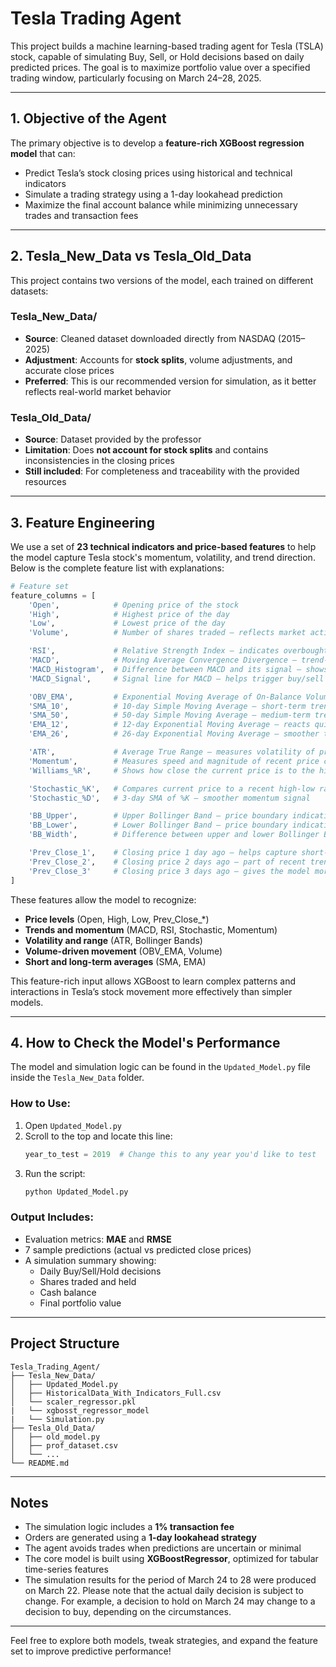# Tesla Trading Agent 

This project builds a machine learning-based trading agent for Tesla (TSLA) stock, capable of simulating Buy, Sell, or Hold decisions based on daily predicted prices. The goal is to maximize portfolio value over a specified trading window, particularly focusing on March 24–28, 2025.

---

## 1. Objective of the Agent

The primary objective is to develop a **feature-rich XGBoost regression model** that can:
- Predict Tesla’s stock closing prices using historical and technical indicators
- Simulate a trading strategy using a 1-day lookahead prediction
- Maximize the final account balance while minimizing unnecessary trades and transaction fees

---

## 2. Tesla_New_Data vs Tesla_Old_Data

This project contains two versions of the model, each trained on different datasets:

### Tesla_New_Data/
- **Source**: Cleaned dataset downloaded directly from NASDAQ (2015–2025)
- **Adjustment**: Accounts for **stock splits**, volume adjustments, and accurate close prices
- **Preferred**: This is our recommended version for simulation, as it better reflects real-world market behavior

### Tesla_Old_Data/
- **Source**: Dataset provided by the professor
- **Limitation**: Does **not account for stock splits** and contains inconsistencies in the closing prices
- **Still included**: For completeness and traceability with the provided resources

---

## 3. Feature Engineering

We use a set of **23 technical indicators and price-based features** to help the model capture Tesla stock's momentum, volatility, and trend direction. Below is the complete feature list with explanations:

```python
# Feature set
feature_columns = [
    'Open',            # Opening price of the stock
    'High',            # Highest price of the day
    'Low',             # Lowest price of the day
    'Volume',          # Number of shares traded — reflects market activity

    'RSI',             # Relative Strength Index — indicates overbought/oversold conditions
    'MACD',            # Moving Average Convergence Divergence — trend-following momentum indicator
    'MACD_Histogram',  # Difference between MACD and its signal — shows momentum changes
    'MACD_Signal',     # Signal line for MACD — helps trigger buy/sell signals

    'OBV_EMA',         # Exponential Moving Average of On-Balance Volume — detects volume-based trend shifts
    'SMA_10',          # 10-day Simple Moving Average — short-term trend indicator
    'SMA_50',          # 50-day Simple Moving Average — medium-term trend indicator
    'EMA_12',          # 12-day Exponential Moving Average — reacts quickly to price changes
    'EMA_26',          # 26-day Exponential Moving Average — smoother trend baseline

    'ATR',             # Average True Range — measures volatility of price movements
    'Momentum',        # Measures speed and magnitude of recent price changes
    'Williams_%R',     # Shows how close the current price is to the highest high over a lookback window

    'Stochastic_%K',   # Compares current price to a recent high-low range — momentum indicator
    'Stochastic_%D',   # 3-day SMA of %K — smoother momentum signal

    'BB_Upper',        # Upper Bollinger Band — price boundary indicating potential overbought levels
    'BB_Lower',        # Lower Bollinger Band — price boundary indicating potential oversold levels
    'BB_Width',        # Difference between upper and lower Bollinger Bands — indicates volatility

    'Prev_Close_1',    # Closing price 1 day ago — helps capture short-term trends
    'Prev_Close_2',    # Closing price 2 days ago — part of recent trend history
    'Prev_Close_3'     # Closing price 3 days ago — gives the model more memory of recent price action
]
```

These features allow the model to recognize:

- **Price levels** (Open, High, Low, Prev_Close_*)
- **Trends and momentum** (MACD, RSI, Stochastic, Momentum)
- **Volatility and range** (ATR, Bollinger Bands)
- **Volume-driven movement** (OBV_EMA, Volume)
- **Short and long-term averages** (SMA, EMA)

This feature-rich input allows XGBoost to learn complex patterns and interactions in Tesla’s stock movement more effectively than simpler models.

---

## 4. How to Check the Model's Performance

The model and simulation logic can be found in the `Updated_Model.py` file inside the `Tesla_New_Data` folder.

### How to Use:
1. Open `Updated_Model.py`
2. Scroll to the top and locate this line:
   ```python
   year_to_test = 2019  # Change this to any year you'd like to test
   ```
3. Run the script:
   ```bash
   python Updated_Model.py
   ```

### Output Includes:
- Evaluation metrics: **MAE** and **RMSE**
- 7 sample predictions (actual vs predicted close prices)
- A simulation summary showing:
  - Daily Buy/Sell/Hold decisions
  - Shares traded and held
  - Cash balance
  - Final portfolio value

---

## Project Structure

```
Tesla_Trading_Agent/
├── Tesla_New_Data/
│   ├── Updated_Model.py
│   ├── HistoricalData_With_Indicators_Full.csv
│   └── scaler_regressor.pkl
|   └── xgbosst_regressor_model
|   └── Simulation.py
├── Tesla_Old_Data/
│   ├── old_model.py
│   ├── prof_dataset.csv
│   └── ...
└── README.md
```

---

## Notes
- The simulation logic includes a **1% transaction fee**
- Orders are generated using a **1-day lookahead strategy**
- The agent avoids trades when predictions are uncertain or minimal
- The core model is built using **XGBoostRegressor**, optimized for tabular time-series features
- The simulation results for the period of March 24 to 28 were produced on March 22. Please note that the actual daily decision is subject to change. For example, a decision to hold on March 24 may change to a decision to buy, depending on the circumstances.

---


Feel free to explore both models, tweak strategies, and expand the feature set to improve predictive performance!
